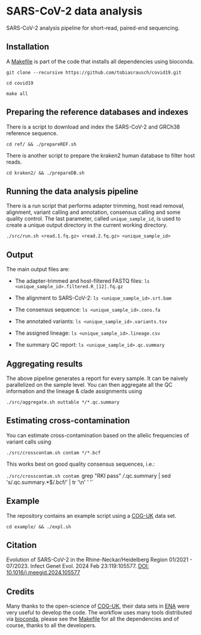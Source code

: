 # SARS-CoV-2 data analysis

SARS-CoV-2 analysis pipeline for short-read, paired-end sequencing.

## Installation

A [Makefile](https://github.com/tobiasrausch/covid19/blob/main/Makefile) is part of the code that installs all dependencies using bioconda.

`git clone --recursive https://github.com/tobiasrausch/covid19.git`

`cd covid19`

`make all`

## Preparing the reference databases and indexes

There is a script to download and index the SARS-CoV-2 and GRCh38 reference sequence.

`cd ref/ && ./prepareREF.sh`

There is another script to prepare the kraken2 human database to filter host reads.

`cd kraken2/ && ./prepareDB.sh`

## Running the data analysis pipeline

There is a run script that performs adapter trimming, host read removal, alignment, variant calling and annotation, consensus calling and some quality control. The last parameter, called `unique_sample_id`, is used to create a unique output directory in the current working directory.

`./src/run.sh <read.1.fq.gz> <read.2.fq.gz> <unique_sample_id>`

## Output

The main output files are:

* The adapter-trimmed and host-filtered FASTQ files: `ls <unique_sample_id>.filtered.R_[12].fq.gz`

* The alignment to SARS-CoV-2: `ls <unique_sample_id>.srt.bam`

* The consensus sequence: `ls <unique_sample_id>.cons.fa`

* The annotated variants: `ls <unique_sample_id>.variants.tsv`

* The assigned lineage: `ls <unique_sample_id>.lineage.csv`

* The summary QC report: `ls <unique_sample_id>.qc.summary`

## Aggregating results

The above pipeline generates a report for every sample. It can be naively parallelized on the sample level. You can then aggregate all the QC information and the lineage & clade assignments using

`./src/aggregate.sh outtable */*.qc.summary`

## Estimating cross-contamination

You can estimate cross-contamination based on the allelic frequencies of variant calls using

`./src/crosscontam.sh contam */*.bcf`

This works best on good quality consensus sequences, i.e.:

`./src/crosscontam.sh contam `grep "RKI pass" */*.qc.summary | sed 's/.qc.summary.*$/.bcf/' | tr '\n' ' '`

## Example

The repository contains an example script using a [COG-UK](https://www.cogconsortium.uk/) data set.

`cd example/ && ./expl.sh`

## Citation

Evolution of SARS-CoV-2 in the Rhine-Neckar/Heidelberg Region 01/2021 - 07/2023. Infect Genet Evol. 2024 Feb 23:119:105577. [DOI: 10.1016/j.meegid.2024.105577](https://doi.org/10.1016/j.meegid.2024.105577)

## Credits

Many thanks to the open-science of [COG-UK](https://www.cogconsortium.uk/), their data sets in [ENA](https://www.ebi.ac.uk/ena/browser/home) were very useful to develop the code. The workflow uses many tools distributed via [bioconda](https://bioconda.github.io/), please see the [Makefile](https://github.com/tobiasrausch/covid19/blob/main/Makefile) for all the dependencies and of course, thanks to all the developers.
